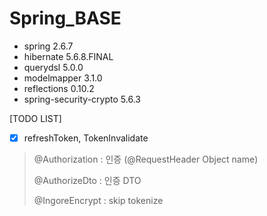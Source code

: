 # Spring_BASE

- spring 2.6.7
- hibernate 5.6.8.FINAL
- querydsl 5.0.0
- modelmapper 3.1.0
- reflections 0.10.2
- spring-security-crypto 5.6.3


[TODO LIST]
- [x] refreshToken, TokenInvalidate


> @Authorization : 인증 (@RequestHeader Object name)
> 
> @AuthorizeDto : 인증 DTO
> 
> @IngoreEncrypt :  skip tokenize